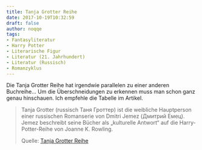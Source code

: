 ```yaml
---
title: Tanja Grotter Reihe
date: 2017-10-19T10:32:59
draft: false
author: noqqe
tags:
- Fantasyliteratur
- Harry Potter
- Literarische Figur
- Literatur (21. Jahrhundert)
- Literatur (Russisch)
- Romanzyklus
---
```


Die Tanja Grotter Reihe hat irgendwie parallelen zu einer anderen
Buchreihe... Um die Überschneidungen zu erkennen muss man schon ganz genau
hinschauen. Ich empfehle die Tabelle im Artikel.

> Tanja Grotter (russisch Таня Гроттер) ist die weibliche Hauptperson einer
> russischen Romanserie von Dmitri Jemez (Дмитрий Емец). Jemez beschreibt seine
> Bücher als „kulturelle Antwort“ auf die Harry-Potter-Reihe von Joanne K.
> Rowling.
>
> Quelle: [Tanja Grotter Reihe](https://de.wikipedia.org/wiki/Tanja-Grotter-Reihe)